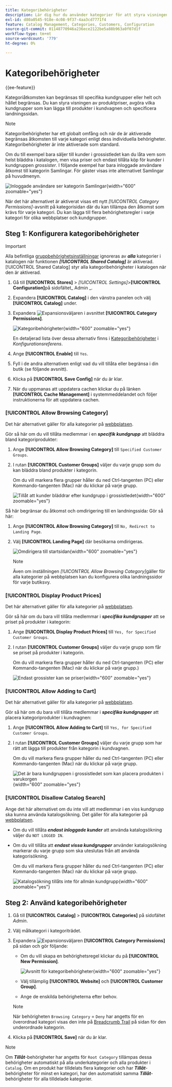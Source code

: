 ```yaml
---
title: Kategoribehörigheter
description: Lär dig hur du använder kategorier för att styra visningen av produktpriser, avgöra vilka kundgrupper som kan lägga till produkter i kundvagnen och specificera landningssidan.
exl-id: d80a0545-918e-4c08-9f37-4aa3cd7771f4
feature: Catalog Management, Categories, Customers, Configuration
source-git-commit: 01148770946a236ece2122be5a88b963a0f07d1f
workflow-type: tm+mt
source-wordcount: '779'
ht-degree: 0%

---
```


# Kategoribehörigheter

{{ee-feature}}

Kategoriåtkomsten kan begränsas till specifika kundgrupper eller helt och hållet begränsas. Du kan styra visningen av produktpriser, avgöra vilka kundgrupper som kan lägga till produkter i kundvagnen och specificera landningssidan.

>[!NOTE]
>
>Kategoribehörigheter har ett globalt omfång och när de är aktiverade begränsas åtkomsten till varje kategori enligt dess individuella behörigheter. Kategoribehörigheter är inte aktiverade som standard.

Om du till exempel bara säljer till kunder i grossistledet kan du låta vem som helst bläddra i katalogen, men visa priser och endast tillåta köp för kunder i kundgruppen _grossister_. I följande exempel har bara inloggade användare åtkomst till kategorin Samlingar. För gäster visas inte alternativet Samlingar på huvudmenyn.

![Inloggade användare ser kategorin Samlingar](./assets/storefront-category-permissions-logged-in.png){width="600" zoomable="yes"}

När det här alternativet är aktiverat visas ett nytt _[!UICONTROL Category Permissions]_-avsnitt på kategorisidan där du kan tillämpa den åtkomst som krävs för varje kategori. Du kan lägga till flera behörighetsregler i varje kategori för olika webbplatser och kundgrupper.

## Steg 1: Konfigurera kategoribehörigheter

>[!IMPORTANT]
>
>Alla befintliga [gruppbehörighetsinställningar](../configuration-reference/catalog/catalog.md#category-permissions) ignoreras av **_alla_** kategorier i katalogen när funktionen **_[!UICONTROL Shared Catalog]_** är aktiverad. [!UICONTROL Shared Catalog] styr alla kategoribehörigheter i katalogen när den är aktiverad.

1. Gå till **[!UICONTROL Stores]** > _[!UICONTROL Settings]_>**[!UICONTROL Configuration]**&#x200B;på sidofältet_ Admin _.

1. Expandera **[!UICONTROL Catalog]** i den vänstra panelen och välj **[!UICONTROL Catalog]** under.

1. Expandera ![Expansionsväljaren](../assets/icon-display-expand.png) i avsnittet **[!UICONTROL Category Permissions]**.

   ![Kategoribehörigheter](../configuration-reference/catalog/assets/catalog-category-permissions.png){width="600" zoomable="yes"}

   En detaljerad lista över dessa alternativ finns i [Kategoribehörigheter](../configuration-reference/catalog/catalog.md#category-permissions) i _Konfigurationsreferens_.

1. Ange **[!UICONTROL Enable]** till `Yes`.

1. Fyll i de andra alternativen enligt vad du vill tillåta eller begränsa i din butik (se följande avsnitt).

1. Klicka på **[!UICONTROL Save Config]** när du är klar.

1. När du uppmanas att uppdatera cachen klickar du på länken **[!UICONTROL Cache Management]** i systemmeddelandet och följer instruktionerna för att uppdatera cachen.

### [!UICONTROL Allow Browsing Category]

Det här alternativet gäller för alla kategorier på [webbplatsen](../getting-started/websites-stores-views.md).

Gör så här om du vill tillåta medlemmar i en **_specifik kundgrupp_** att bläddra bland kategoriprodukter:

1. Ange **[!UICONTROL Allow Browsing Category]** till `Specified Customer Groups`.

1. I rutan **[!UICONTROL Customer Groups]** väljer du varje grupp som du kan bläddra bland produkter i kategorin.

   Om du vill markera flera grupper håller du ned Ctrl-tangenten (PC) eller Kommando-tangenten (Mac) när du klickar på varje grupp.

   ![Tillåt att kunder bläddrar efter kundgrupp i grossistledet](./assets/category-permissions-allow-browsing-customer-groups.png){width="600" zoomable="yes"}

Så här begränsar du åtkomst och omdirigering till en landningssida _&#x200B;**:**&#x200B;_ Gör så här:

1. Ange **[!UICONTROL Allow Browsing Category]** till `No, Redirect to Landing Page`.

1. Välj **[!UICONTROL Landing Page]** där besökarna omdirigeras.

   ![Omdirigera till startsidan](./assets/category-permissions-browse-category-landing-page.png){width="600" zoomable="yes"}

   >[!NOTE]
   >
   >Även om inställningen _[!UICONTROL Allow Browsing Category]_&#x200B;gäller för alla kategorier på webbplatsen kan du konfigurera olika landningssidor för varje butiksvy.

### [!UICONTROL Display Product Prices]

Det här alternativet gäller för alla kategorier på [webbplatsen](../getting-started/websites-stores-views.md).

Gör så här om du bara vill tillåta medlemmar i **_specifika kundgrupper_** att se priset på produkter i kategorin:

1. Ange **[!UICONTROL Display Product Prices]** till `Yes, for Specified Customer Groups`.

1. I rutan **[!UICONTROL Customer Groups]** väljer du varje grupp som får se priset på produkter i kategorin.

   Om du vill markera flera grupper håller du ned Ctrl-tangenten (PC) eller Kommando-tangenten (Mac) när du klickar på varje grupp.)

   ![Endast grossister kan se priser](./assets/category-permissions-price-customer-groups.png){width="600" zoomable="yes"}

### [!UICONTROL Allow Adding to Cart]

Det här alternativet gäller för alla kategorier på [webbplatsen](../getting-started/websites-stores-views.md).

Gör så här om du bara vill tillåta medlemmar i **_specifika kundgrupper_** att placera kategoriprodukter i kundvagnen:

1. Ange **[!UICONTROL Allow Adding to Cart]** till `Yes, for Specified Customer Groups`.

1. I rutan **[!UICONTROL Customer Groups]** väljer du varje grupp som har rätt att lägga till produkter från kategorin i kundvagnen.

   Om du vill markera flera grupper håller du ned Ctrl-tangenten (PC) eller Kommando-tangenten (Mac) när du klickar på varje grupp.

   ![Det är bara kundgruppen i grossistledet som kan placera produkten i varukorgen](./assets/category-permissions-cart-customer-groups.png){width="600" zoomable="yes"}

### [!UICONTROL Disallow Catalog Search]

Ange det här alternativet om du inte vill att medlemmar i en viss kundgrupp ska kunna använda katalogsökning. Det gäller för alla kategorier på [webbplatsen](../getting-started/websites-stores-views.md).

- Om du vill tillåta **_endast inloggade kunder_** att använda katalogsökning väljer du `NOT LOGGED IN`.

- Om du vill tillåta att **_endast vissa kundgrupper_** använder katalogsökning markerar du varje grupp som ska uteslutas från att använda kategorisökning.

  Om du vill markera flera grupper håller du ned Ctrl-tangenten (PC) eller Kommando-tangenten (Mac) när du klickar på varje grupp.

  ![Katalogsökning tillåts inte för allmän kundgrupp](./assets/category-permissions-disallow-category-search.png){width="600" zoomable="yes"}

## Steg 2: Använd kategoribehörigheter

1. Gå till **[!UICONTROL Catalog]** > **[!UICONTROL Categories]** på sidofältet _Admin_.

1. Välj målkategori i kategoriträdet.

1. Expandera ![Expansionsväljaren](../assets/icon-display-expand.png) **[!UICONTROL Category Permissions]** på sidan och gör följande:

   - Om du vill skapa en behörighetsregel klickar du på **[!UICONTROL New Permission]**.

     ![Avsnitt för kategoribehörigheter](./assets/category-permissions-section-admin.png){width="600" zoomable="yes"}

   - Välj tillämplig **[!UICONTROL Website]** och **[!UICONTROL Customer Group]**.

   - Ange de enskilda behörigheterna efter behov.

   >[!NOTE]
   >
   >När behörigheten `Browsing Category` = `Deny` har angetts för en överordnad kategori visas den inte på [Breadcrumb Trail](navigation-breadcrumb-trail.md) på sidan för den underordnade kategorin.

1. Klicka på **[!UICONTROL Save]** när du är klar.

>[!NOTE]
>
>Om **_Tillåt_**-behörigheter har angetts för `Root Category` tillämpas dessa behörigheter automatiskt på alla underkategorier och alla produkter i `Catalog`. Om en produkt har tilldelats flera kategorier och har **_Tillåt_**-behörigheter för minst en kategori, har den automatiskt samma **_Tillåt_**-behörigheter för alla tilldelade kategorier.
